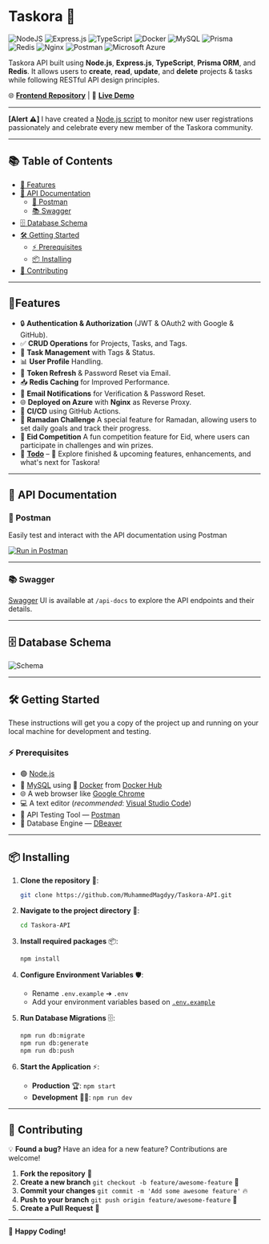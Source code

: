 # Taskora 🚀

![NodeJS](https://img.shields.io/badge/Node.js-6DA55F?logo=node.js&logoColor=white)
![Express.js](https://img.shields.io/badge/Express.js-%23404d59.svg?logo=express&logoColor=%2361DAFB)
![TypeScript](https://img.shields.io/badge/TypeScript-3178C6?logo=typescript&logoColor=fff)
![Docker](https://img.shields.io/badge/Docker-2496ED?logo=docker&logoColor=fff)
![MySQL](https://img.shields.io/badge/MySQL-4479A1?logo=mysql&logoColor=fff)
![Prisma](https://img.shields.io/badge/Prisma-2D3748?logo=prisma&logoColor=white)
![Redis](https://img.shields.io/badge/Redis-%23DD0031.svg?logo=redis&logoColor=white)
![Nginx](https://img.shields.io/badge/Nginx-009639.svg?logo=nginx&logoColor=white)
![Postman](https://img.shields.io/badge/Postman-FF6C37?logo=postman&logoColor=white)
![Microsoft Azure](https://custom-icon-badges.demolab.com/badge/Microsoft%20Azure-0089D6?logo=msazure&logoColor=white)

Taskora API built using **Node.js**, **Express.js**, **TypeScript**, **Prisma ORM**, and **Redis**. It allows users to **create**, **read**, **update**, and **delete** projects & tasks while following RESTful API design principles.

🌐 **[Frontend Repository](https://github.com/amatter23/Taskora)** | 🚀 **[Live Demo](https://Taskora.live)**

---

**[Alert ⚠️]** I have created a [Node.js script](https://github.com/MuhammedMagdyy/taskora-user-tracker) to monitor new user registrations passionately and celebrate every new member of the Taskora community.

---

## 📚 Table of Contents

- [🌟 Features](#-features)
- [📖 API Documentation](#-api-documentation)
  - [🚀 Postman](#-postman)
  - [📚 Swagger](#-swagger)
- [🗄️ Database Schema](#️-database-schema)
- [🛠️ Getting Started](#️-getting-started)
  - [⚡ Prerequisites](#-prerequisites)
  - [📦 Installing](#-installing)
- [🤝 Contributing](#-contributing)

---

## 🌟Features

- 🔒 **Authentication & Authorization** (JWT & OAuth2 with Google & GitHub).
- ✅ **CRUD Operations** for Projects, Tasks, and Tags.
- 📅 **Task Management** with Tags & Status.
- 📊 **User Profile** Handling.
- 🔄 **Token Refresh** & Password Reset via Email.
- 📥 **Redis Caching** for Improved Performance.
- 📧 **Email Notifications** for Verification & Password Reset.
- 🌐 **Deployed on Azure** with **Nginx** as Reverse Proxy.
- 🔄️ **CI/CD** using GitHub Actions.
- 🌙 **Ramadan Challenge** A special feature for Ramadan, allowing users to set daily goals and track their progress.
- 🥳 **Eid Competition** A fun competition feature for Eid, where users can participate in challenges and win prizes.
- 📝 **[Todo](https://github.com/MuhammedMagdyy/Taskora-API/blob/main/TODO.md)** – 🚀 Explore finished & upcoming features, enhancements, and what's next for Taskora!

---

## 📖 API Documentation

### 🚀 Postman

Easily test and interact with the API documentation using Postman

[![Run in Postman](https://run.pstmn.io/button.svg)](https://documenter.getpostman.com/view/10107969/2sAYdZuZDa)

---

### 📚 Swagger

[Swagger](https://swagger.io/) UI is available at `/api-docs` to explore the API endpoints
and their details.

---

## 🗄️ Database Schema

![Schema](https://github.com/user-attachments/assets/d48b49fb-5066-4f64-a655-635a4019539b)

---

## 🛠️ Getting Started

These instructions will get you a copy of the project up and running on your local machine for development and testing.

### ⚡ Prerequisites

- 🟢 [Node.js](https://nodejs.org/en)
- 🐬 [MySQL](https://www.mysql.com/downloads/) using 🐳 [Docker](https://www.docker.com/) from [Docker Hub](https://hub.docker.com/_/mysql)
- 🌐 A web browser like [Google Chrome](https://www.google.com/intl/ar_eg/chrome/)
- 💻 A text editor (_recommended_: [Visual Studio Code](https://code.visualstudio.com/download))
- 🧪 API Testing Tool — [Postman](https://www.postman.com/downloads/)
- 🐘 Database Engine — [DBeaver](https://dbeaver.io/download/)

---

## 📦 Installing

1. **Clone the repository** 🔗:

   ```bash
   git clone https://github.com/MuhammedMagdyy/Taskora-API.git
   ```

2. **Navigate to the project directory** 📁:

   ```bash
   cd Taskora-API
   ```

3. **Install required packages** 📦:

   ```bash
   npm install
   ```

4. **Configure Environment Variables** 🛡️:

   - Rename `.env.example` ➔ `.env`
   - Add your environment variables based on [`.env.example`](https://github.com/MuhammedMagdyy/Taskora-API/blob/main/.env.example)

5. **Run Database Migrations** 🗄️:

   ```bash
   npm run db:migrate
   npm run db:generate
   npm run db:push
   ```

6. **Start the Application** ⚡:
   - **Production** 🏆: `npm start`
   - **Development** 🧑‍💻: `npm run dev`

---

## 🤝 Contributing

💡 **Found a bug?** Have an idea for a new feature? Contributions are welcome!

1. **Fork the repository** 🚀
2. **Create a new branch** `git checkout -b feature/awesome-feature` 🌟
3. **Commit your changes** `git commit -m 'Add some awesome feature'` 🔥
4. **Push to your branch** `git push origin feature/awesome-feature` 🚀
5. **Create a Pull Request** 🎉

---

🚀 **Happy Coding!**
